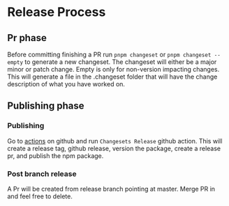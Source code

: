 # Release Process

## Pr phase

Before committing finishing a PR run `pnpm changeset` or `pnpm changeset --empty` to generate a new changeset. The changeset will either be a major minor or patch change.
Empty is only for non-version impacting changes.
This will generate a file in the .changeset folder that will have the change description of what you have worked on.

## Publishing phase

### Publishing

Go to [actions](https://github.com/iTwin/changed-elements-react/actions) on github and run `Changesets Release` github action. This will create a release tag, github release, version the package, create a release pr, and publish the npm package. 

### Post branch release

A Pr will be created from release branch pointing at master. Merge PR in and feel free to delete.
